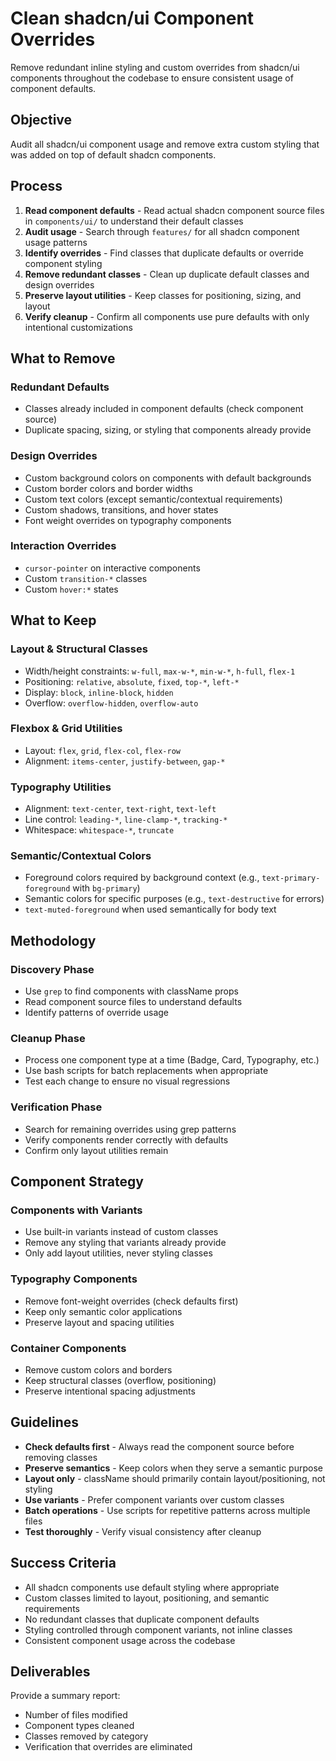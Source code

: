 # Clean shadcn/ui Component Overrides

Remove redundant inline styling and custom overrides from shadcn/ui components throughout the codebase to ensure consistent usage of component defaults.

## Objective

Audit all shadcn/ui component usage and remove extra custom styling that was added on top of default shadcn components.

## Process

1. **Read component defaults** - Read actual shadcn component source files in `components/ui/` to understand their default classes
2. **Audit usage** - Search through `features/` for all shadcn component usage patterns
3. **Identify overrides** - Find classes that duplicate defaults or override component styling
4. **Remove redundant classes** - Clean up duplicate default classes and design overrides
5. **Preserve layout utilities** - Keep classes for positioning, sizing, and layout
6. **Verify cleanup** - Confirm all components use pure defaults with only intentional customizations

## What to Remove

### Redundant Defaults
- Classes already included in component defaults (check component source)
- Duplicate spacing, sizing, or styling that components already provide

### Design Overrides
- Custom background colors on components with default backgrounds
- Custom border colors and border widths
- Custom text colors (except semantic/contextual requirements)
- Custom shadows, transitions, and hover states
- Font weight overrides on typography components

### Interaction Overrides
- `cursor-pointer` on interactive components
- Custom `transition-*` classes
- Custom `hover:*` states

## What to Keep

### Layout & Structural Classes
- Width/height constraints: `w-full`, `max-w-*`, `min-w-*`, `h-full`, `flex-1`
- Positioning: `relative`, `absolute`, `fixed`, `top-*`, `left-*`
- Display: `block`, `inline-block`, `hidden`
- Overflow: `overflow-hidden`, `overflow-auto`

### Flexbox & Grid Utilities
- Layout: `flex`, `grid`, `flex-col`, `flex-row`
- Alignment: `items-center`, `justify-between`, `gap-*`

### Typography Utilities
- Alignment: `text-center`, `text-right`, `text-left`
- Line control: `leading-*`, `line-clamp-*`, `tracking-*`
- Whitespace: `whitespace-*`, `truncate`

### Semantic/Contextual Colors
- Foreground colors required by background context (e.g., `text-primary-foreground` with `bg-primary`)
- Semantic colors for specific purposes (e.g., `text-destructive` for errors)
- `text-muted-foreground` when used semantically for body text

## Methodology

### Discovery Phase
- Use `grep` to find components with className props
- Read component source files to understand defaults
- Identify patterns of override usage

### Cleanup Phase
- Process one component type at a time (Badge, Card, Typography, etc.)
- Use bash scripts for batch replacements when appropriate
- Test each change to ensure no visual regressions

### Verification Phase
- Search for remaining overrides using grep patterns
- Verify components render correctly with defaults
- Confirm only layout utilities remain

## Component Strategy

### Components with Variants
- Use built-in variants instead of custom classes
- Remove any styling that variants already provide
- Only add layout utilities, never styling classes

### Typography Components
- Remove font-weight overrides (check defaults first)
- Keep only semantic color applications
- Preserve layout and spacing utilities

### Container Components
- Remove custom colors and borders
- Keep structural classes (overflow, positioning)
- Preserve intentional spacing adjustments

## Guidelines

- **Check defaults first** - Always read the component source before removing classes
- **Preserve semantics** - Keep colors when they serve a semantic purpose
- **Layout only** - className should primarily contain layout/positioning, not styling
- **Use variants** - Prefer component variants over custom classes
- **Batch operations** - Use scripts for repetitive patterns across multiple files
- **Test thoroughly** - Verify visual consistency after cleanup

## Success Criteria

- All shadcn components use default styling where appropriate
- Custom classes limited to layout, positioning, and semantic requirements
- No redundant classes that duplicate component defaults
- Styling controlled through component variants, not inline classes
- Consistent component usage across the codebase

## Deliverables

Provide a summary report:
- Number of files modified
- Component types cleaned
- Classes removed by category
- Verification that overrides are eliminated
